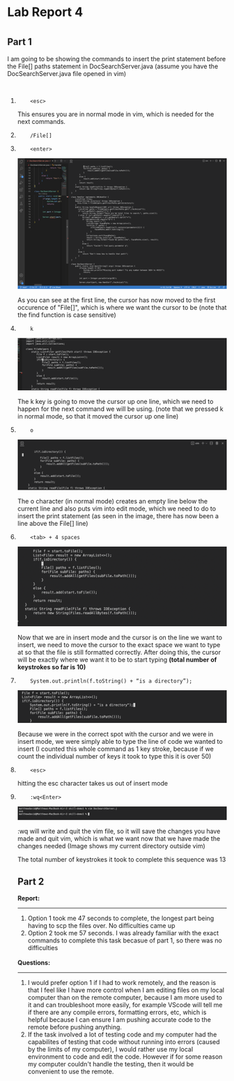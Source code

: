 <h1>Lab Report 4<h1>
<h2><strong>Part 1</strong></h2>

<p>I am going to be showing the commands to insert the print statement before the File[] paths statement in DocSearchServer.java (assume you have the DocSearchServer.java file opened in vim)</p>
<br>

<ol>
<li>   
        
        <esc>

This ensures you are in normal mode in vim, which is needed for the next commands.
<li>
        
        /File[]

<li>

        <enter>

![finding-file](findingfile.PNG)

As  you can see at the first line, the cursor has now moved to the first occurence of "File[]", which is where we want the cursor to be (note that the find function is case sensitive)

<li>
        
        k 

![moving-up](k.PNG)

The k key is going to move the cursor up one line, which we need to happen for the next command we will be using. (note that we pressed k in normal mode, so that it moved the cursor up one line)

<li>

        o
![creating-new-line](o.PNG)

The o character (in normal mode) creates an empty line below the current line and also puts vim into edit mode, which we need to do to insert the print statement (as seen in the image, there has now been a line above the File[] line)

<li>
        
        <tab> + 4 spaces 
![tabing](tab.PNG)
    
Now that we are in insert mode and the cursor is on the line we want to insert, we need to move the cursor to the exact space we want to type at so that the file is still formatted correctly. After doing this, the cursor will be exactly where we want it to be to start typing <b>(total number of keystrokes so far is 10)</b>

<li>

        System.out.println(f.toString() + “is a directory”);
![writing-print-statement](print.PNG)

Because we were in the correct spot with the cursor and we were in insert mode, we were simply able to type the line of code we wanted to insert (I counted this whole command as 1 key stroke, because if we count the individual number of keys it took to type this it is over 50)

<li>
       
        <esc>
hitting the esc character takes us out of insert mode

<li>

        :wq<Enter>
![file-saved](wq.PNG)

:wq will write and quit the vim file, so it will save the changes you have made and quit vim, which is what we want now that we have made the changes needed (Image shows my current directory outside vim)

The total number of keystrokes it took to complete this sequence was 13
<br>
<h2><strong>Part 2</strong></h2>

<strong>Report: </strong>

---
1. Option 1 took me 47 seconds to complete, the longest part being having to scp the files over. No difficulties came up
2. Option 2 took me 57 seconds. I was already familiar with the exact commands to complete this task becasue of part 1, so there was no difficulties

<br>
<strong>Questions: </strong>

---
1. I would prefer option 1 if I had to work remotely, and the reason is that I feel like I have more control when I am editing files on my local computer than on the remote computer, because I am more used to it and can troubleshoot more easily, for example VScode will tell me if there are any compile errors, formatting errors, etc, which is helpful because I can ensure I am pushing accurate code to the remote before pushing anything.
2. If the task involved a lot of testing code and my computer had the capabilites of testing that code without running into errors (caused by the limits of my computer), I would rather use my local environment to code and edit the code. However if for some reason my computer couldn't handle the testing, then it would be convenient to use the remote.
 

